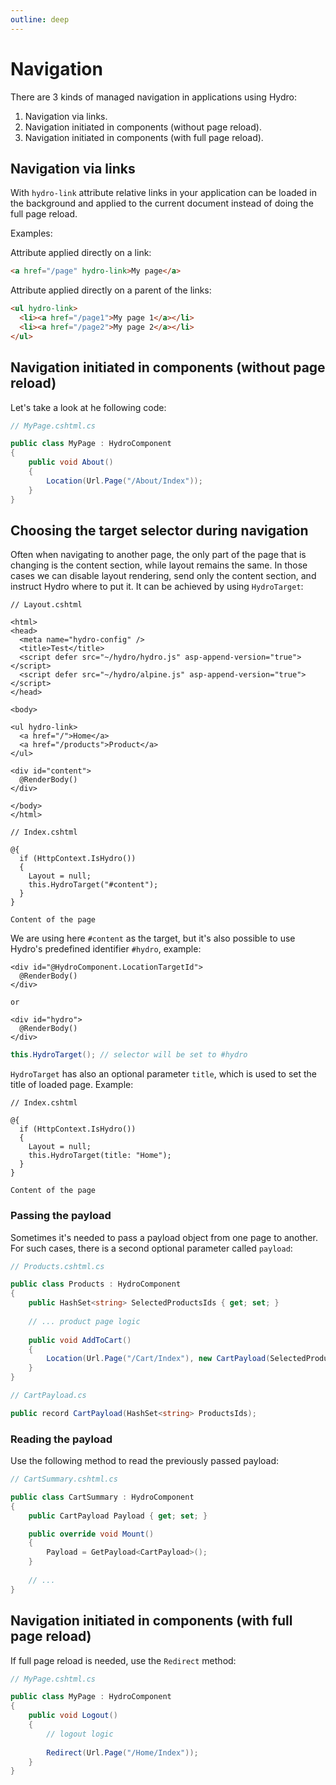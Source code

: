 ```yaml
---
outline: deep
---
```


# Navigation

There are 3 kinds of managed navigation in applications using Hydro:
1. Navigation via links.
2. Navigation initiated in components (without page reload).
3. Navigation initiated in components (with full page reload).

## Navigation via links

With `hydro-link` attribute relative links in your application can be loaded in the background and applied to the current document instead of doing the full page reload.

Examples:

Attribute applied directly on a link:
```html
<a href="/page" hydro-link>My page</a>
```

Attribute applied directly on a parent of the links:
```html
<ul hydro-link>
  <li><a href="/page1">My page 1</a></li>
  <li><a href="/page2">My page 2</a></li>
</ul>
```

## Navigation initiated in components (without page reload)

Let's take a look at he following code:

```csharp
// MyPage.cshtml.cs

public class MyPage : HydroComponent
{
    public void About()
    {
        Location(Url.Page("/About/Index"));
    }
}
```

## Choosing the target selector during navigation

Often when navigating to another page, the only part of the page that is changing is the content section, while layout remains the same. In those cases
we can disable layout rendering, send only the content section, and instruct Hydro where to put it. It can be achieved by using `HydroTarget`:

```razor
// Layout.cshtml

<html>
<head>
  <meta name="hydro-config" />
  <title>Test</title>
  <script defer src="~/hydro/hydro.js" asp-append-version="true"></script>
  <script defer src="~/hydro/alpine.js" asp-append-version="true"></script>
</head>

<body>

<ul hydro-link>
  <a href="/">Home</a>
  <a href="/products">Product</a>
</ul>

<div id="content">
  @RenderBody()
</div>

</body>
</html>
```

```razor
// Index.cshtml

@{
  if (HttpContext.IsHydro())
  {
    Layout = null;
    this.HydroTarget("#content");
  }
}

Content of the page
```

We are using here `#content` as the target, but it's also possible to use Hydro's predefined identifier `#hydro`, example:

```razor
<div id="@HydroComponent.LocationTargetId">
  @RenderBody()
</div>

or

<div id="hydro">
  @RenderBody()
</div>
```

```c#
this.HydroTarget(); // selector will be set to #hydro
```

`HydroTarget` has also an optional parameter `title`, which is used to set the title of loaded page. Example:

```razor
// Index.cshtml

@{
  if (HttpContext.IsHydro())
  {
    Layout = null;
    this.HydroTarget(title: "Home");
  }
}

Content of the page
```

### Passing the payload

Sometimes it's needed to pass a payload object from one page to another. For such cases, there is a second optional parameter called `payload`:

```csharp
// Products.cshtml.cs

public class Products : HydroComponent
{
    public HashSet<string> SelectedProductsIds { get; set; }
    
    // ... product page logic
    
    public void AddToCart()
    {
        Location(Url.Page("/Cart/Index"), new CartPayload(SelectedProductsIds));
    }
}
```
```csharp
// CartPayload.cs

public record CartPayload(HashSet<string> ProductsIds);
```

### Reading the payload

Use the following method to read the previously passed payload:

```csharp
// CartSummary.cshtml.cs

public class CartSummary : HydroComponent
{
    public CartPayload Payload { get; set; }

    public override void Mount()
    {
        Payload = GetPayload<CartPayload>();
    }
    
    // ...
}
```


## Navigation initiated in components (with full page reload)

If full page reload is needed, use the `Redirect` method:

```csharp
// MyPage.cshtml.cs

public class MyPage : HydroComponent
{
    public void Logout()
    {
        // logout logic
    
        Redirect(Url.Page("/Home/Index"));
    }
}
```